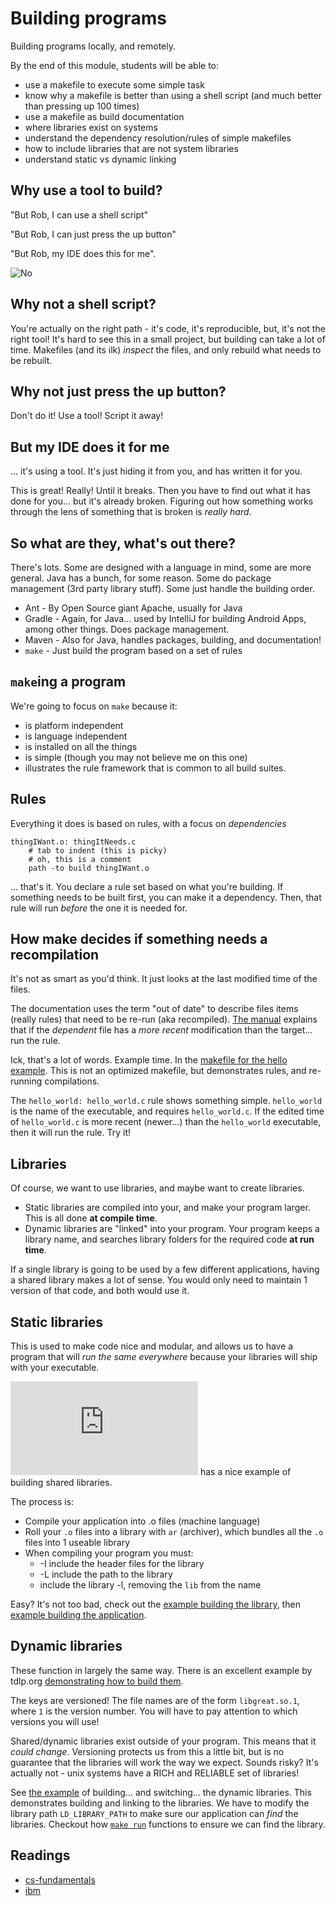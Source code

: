 Building programs
=================

Building programs locally, and remotely.

By the end of this module, students will be able to:

* use a makefile to execute some simple task
* know why a makefile is better than using a shell script (and much better than pressing
  up 100 times)
* use a makefile as build documentation
* where libraries exist on systems
* understand the dependency resolution/rules of simple makefiles
* how to include libraries that are not system libraries
* understand static vs dynamic linking

Why use a tool to build?
------------------------

"But Rob, I can use a shell script"

"But Rob, I can just press the up button"

"But Rob, my IDE does this for me".

![No](images/no.gif)

Why not a shell script?
----------------------

You're actually on the right path - it's code, it's reproducible,
but, it's not the right tool! It's hard to see this in a small project, but
building can take a lot of time. Makefiles (and its ilk) *inspect* the files,
and only rebuild what needs to be rebuilt.

Why not just press the up button?
---------------------------------

Don't do it! Use a tool! Script it away!

But my IDE does it for me
-------------------------

... it's using a tool. It's just hiding it from you, and has written it for
you.

This is great! Really! Until it breaks. Then you have to find out what it has
done for you... but it's already broken. Figuring out how something works
through the lens of something that is broken is *really hard*.

So what are they, what's out there?
-----------------------------------

There's lots. Some are designed with a language in mind, some are more general.
Java has a bunch, for some reason.
Some do package management (3rd party library stuff). Some just handle the
building order.

* Ant - By Open Source giant Apache, usually for Java
* Gradle - Again, for Java... used by IntelliJ for building Android
  Apps, among other things. Does package management.
* Maven - Also for Java, handles packages, building, and documentation!
* `make` - Just build the program based on a set of rules

`make`ing a program
-------------------

We're going to focus on `make` because it:

* is platform independent
* is language independent
* is installed on all the things
* is simple (though you may not believe me on this one)
* illustrates the rule framework that is common to all build suites.

Rules
-----

Everything it does is based on rules, with a focus on
*dependencies*

```make
thingIWant.o: thingItNeeds.c
	# tab to indent (this is picky)
	# oh, this is a comment
	path -to build thingIWant.o
```

... that's it. You declare a rule set based on what you're
building. If something needs to be built first, you can make it a dependency.
Then, that rule will run *before* the one it is needed for.

How make decides if something needs a recompilation
---------------------------------------------------

It's not as smart as you'd think. It just looks at the last modified
time of the files.

The documentation uses the term "out of date" to describe files items
(really rules) that need to be re-run (aka recompiled).
[The manual](https://www.gnu.org/software/make/manual/make.html#Rule-Syntax)
explains that if the *dependent* file has a *more recent* modification than
the target... run the rule.

Ick, that's a lot of words. Example time. In the
[makefile for the hello example](./examples/hello/readme.md). This is not an
optimized makefile, but demonstrates rules, and re-running compilations.

The `hello_world: hello_world.c` rule shows something simple. `hello_world`
is the name of the executable, and requires `hello_world.c`. If the edited time
of `hello_world.c` is more recent (newer...) than the `hello_world` executable,
then it will run the rule. Try it!

Libraries
---------

Of course, we want to use libraries, and maybe want to create libraries.

* Static libraries are compiled into your, and make your program larger.
  This is all done **at compile time**.
* Dynamic libraries are "linked" into your program. Your program keeps
  a library name, and searches library folders for the required code
  **at run time**.

If a single library is going to be used by a few different applications,
having a shared library makes a lot of sense. You would only need to
maintain 1 version of that code, and both would use it.

Static libraries
----------------

This is used to make code nice and modular, and allows us to have a
program that will *run the same everywhere* because your libraries will
ship with your executable.

![The Dartmouth College](https://www.cs.dartmouth.edu/~campbell/cs50/buildlib.html)
has a nice example of building shared libraries.

The process is:

* Compile your application into .o files (machine language)
* Roll your `.o` files into a library with `ar` (archiver), which bundles all
  the `.o` files into 1 useable library
* When compiling your program you must:
  * -I include the header files for the library
  * -L include the path to the library
  * include the library -l, removing the `lib` from the name

Easy? It's not too bad, check out the
[example building the library](./examples/libraries/static/makefile),
then [example building the application](./examples/libraries/makefile).

Dynamic libraries
-----------------

These function in largely the same way. There is an excellent example
by tdlp.org
[demonstrating how to build them](https://tldp.org/HOWTO/Program-Library-HOWTO/shared-libraries.html).

The keys are versioned! The file names are of the form
`libgreat.so.1`, where `1` is the version number. You will have to pay
attention to which versions you will use!

Shared/dynamic libraries exist outside of your program. This means that
it *could change*. Versioning protects us from this a little bit, but
is no guarantee that the libraries will work the way we expect.
Sounds risky? It's actually not - unix systems have a RICH and
RELIABLE set of libraries!

See
[the example](./examples/dynamic/makefile)
of building... and switching... the dynamic libraries. This demonstrates
building and linking to the libraries. We have to modify the library path
`LD_LIBRARY_PATH` to make sure our application can *find* the libraries.
Checkout how
[`make run`](./examples/libraries/makefile)
functions to ensure we can find the library.

Readings
--------

* [cs-fundamentals](https://cs-fundamentals.com/tech-interview/c/difference-between-static-and-dynamic-linking)
* [ibm](https://www.ibm.com/docs/en/aix/7.2?topic=techniques-when-use-dynamic-linking-static-linking)

